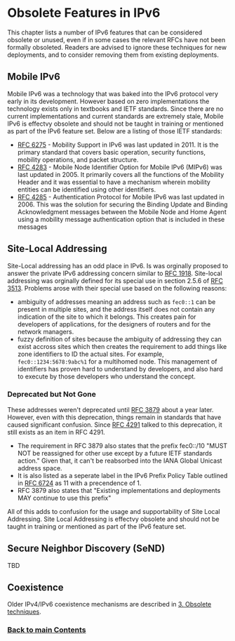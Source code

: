 # Obsolete Features in IPv6

This chapter lists a number of IPv6 features that can be considered
obsolete or unused, even if in some cases the relevant RFCs have not
been formally obsoleted. Readers are advised to ignore these techniques
for new deployments, and to consider removing them from existing
deployments.

## Mobile IPv6
Mobile IPv6 was a technology that was baked into the IPv6 protocol very early in its development. However based on zero implementations the technology exists only in textbooks and IETF standards. Since there are no current implementations and current standards are extremely stale, Mobile IPv6 is effectvy obsolete and should not be taught in training or mentioned as part of the IPv6 feature set. Below are a listing of those IETF standards:

* [RFC 6275](https://www.rfc-editor.org/rfc/rfc6275.html) - Mobility Support in IPv6 was last updated in 2011. It is the primary standard that covers basic operation, security functions, mobility operations, and packet structure.
* [RFC 4283](https://www.rfc-editor.org/rfc/rfc4283.html) - Mobile Node Identifier Option for Mobile IPv6 (MIPv6) was last updated in 2005. It primarily covers all the functions of the Mobility Header and it was essential to have a mechanism wherein mobility entities can be identified using other identifiers.
* [RFC 4285](https://www.rfc-editor.org/rfc/rfc4285.html) - Authentication Protocol for Mobile IPv6 was last updated in 2006. This was the solution for securing the Binding Update and Binding Acknowledgment messages between the Mobile Node and Home Agent using a mobility message authentication option that is included in these messages

## Site-Local Addressing
Site-Local addressing has an odd place in IPv6. Is was orginally proposed to answer the private IPv6 addressing concern similar to [RFC 1918](https://www.rfc-editor.org/rfc/rfc1918.html). Site-local addressing was orginally defined for its special use in section 2.5.6 of [RFC 3513](https://www.rfc-editor.org/rfc/rfc3513.html#section-2.5.6). Problems arose with their special use based on the following reasons:
* ambiguity of addresses meaning an address such as `fec0::1` can be present in multiple sites, and the address itself does not contain any indication of the site to which it   belongs.  This creates pain for developers of applications, for the designers of routers and for the network managers.  
* fuzzy definition of sites because the ambiguity of addressing they can exist accross sites which then creates the requirement to add things like zone identifiers to ID the actual sites. For example, `fec0::1234:5678:9abc%1` for a multihomed node. This management of identifiers has proven hard to understand by developers, and also hard to execute by those developers who understand the concept.

### Deprecated but Not Gone
These addresses weren't deprecated until [RFC 3879](https://www.rfc-editor.org/rfc/rfc3879) about a year later. However, even with this deprecation, things remain in standards that have caused significant confusion. Since [RFC 4291](https://www.rfc-editor.org/rfc/rfc4291.html#section-2.5.7) talked to this deprecation, it still exists as an item in RFC 4291. 
* The requirement in RFC 3879 also states that the prefix fec0::/10 "MUST NOT be reassigned for other use except by a future IETF standards action." Given that, it can't be reabsorbed into the IANA Global Unicast address space.
* It is also listed as a seperate label in the IPv6 Prefix Policy Table outlined in [RFC 6724](https://www.rfc-editor.org/rfc/rfc6724.html) as 11 with a precendence of 1.
* RFC 3879 also states that "Existing implementations and deployments MAY continue to use this prefix"

All of this adds to confusion for the usage and supportability of Site Local Addressing. Site Local Addressing is effectvy obsolete and should not be taught in training or mentioned as part of the IPv6 feature set.



## Secure Neighbor Discovery (SeND)

TBD

## Coexistence

Older IPv4/IPv6 coexistence mechanisms are described in
[3. Obsolete techniques](../3.%20Coexistence%20with%20Legacy%20IPv4/Obsolete%20techniques.md).

<!-- ## Name (add plain section names like that) -->

<!-- Link lines generated automatically; do not delete -->

### [<ins>Back to main Contents</ins>](../Contents.md)
